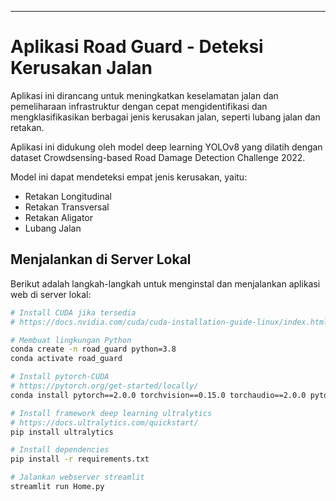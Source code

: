 ---

# Aplikasi Road Guard - Deteksi Kerusakan Jalan

Aplikasi ini dirancang untuk meningkatkan keselamatan jalan dan pemeliharaan infrastruktur dengan cepat mengidentifikasi dan mengklasifikasikan berbagai jenis kerusakan jalan, seperti lubang jalan dan retakan.


Aplikasi ini didukung oleh model deep learning YOLOv8 yang dilatih dengan dataset Crowdsensing-based Road Damage Detection Challenge 2022.

Model ini dapat mendeteksi empat jenis kerusakan, yaitu:
- Retakan Longitudinal
- Retakan Transversal
- Retakan Aligator
- Lubang Jalan

## Menjalankan di Server Lokal

Berikut adalah langkah-langkah untuk menginstal dan menjalankan aplikasi web di server lokal:

```bash
# Install CUDA jika tersedia
# https://docs.nvidia.com/cuda/cuda-installation-guide-linux/index.html

# Membuat lingkungan Python
conda create -n road_guard python=3.8
conda activate road_guard

# Install pytorch-CUDA
# https://pytorch.org/get-started/locally/
conda install pytorch==2.0.0 torchvision==0.15.0 torchaudio==2.0.0 pytorch-cuda=11.8 -c pytorch -c nvidia

# Install framework deep learning ultralytics
# https://docs.ultralytics.com/quickstart/
pip install ultralytics

# Install dependencies
pip install -r requirements.txt

# Jalankan webserver streamlit
streamlit run Home.py
```

